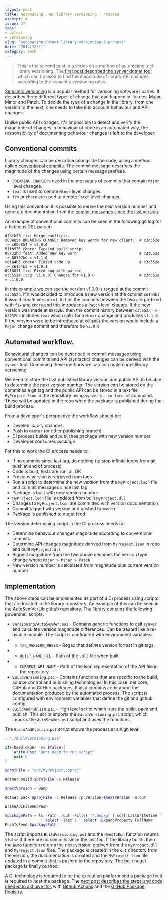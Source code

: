 ```yaml
---
layout: post
title: Automating .net library versioning - Process
excerpt: A 
issue: 27
tags: 
- dotnet
- versioning
slug: "automating-dotnet-library-versioning-2-process"
date: "2019/12/11"
category: Tech
---
```


> This is the second post in a series on a method of automating .net library versioning. The [first post described the synver dotnet tool](/automating-dotnet-library-versioning-synver) which can be used to find the magnitude of library API changes according to the semantic versioning rules. 

[Semantic versioning](https://semver.org/) is a popular method for versioning software libaries. 
It describes three different types of change that can happen in libaries, Major, Minor and Patch. To decide the type of a change in the library, from one version to the next, one needs to take into account behaviour and API changes.

Unlike public API changes, It's impossible to detect and verify the magnitude of changes in behaviour of code in an automated way, the responsibility of documenting behaviour changes is left to the developer. 

## Conventional commits

Library changes can be described alongside the code, using a method called [conventional commits](https://www.conventionalcommits.org/en). The commit message describes the magnitude of the changes using certain message prefixes. 

- `BREAKING CHANGE` is used in the messages of commits that contain `Major` level changes. 
- `feat` is used to denote `Minor` level changes.  
- `fix` or `chore` are used to denote `Patch` level changes.  

Using this convention it is possible to derive the next version number and generate documentation from the [commit messages since the last version](https://github.com/conventional-changelog/standard-version). 

An example of conventional commits can be seen in the following git log for a fictitious DSL parser:

```
d7dfb26 fix: Merge conflicts.
c00e854 BREAKING CHANGE: Removed key words for new client.  # c3c552a -> c00e854 = v2.0.0
51fb925 chore: Tweaked build script
88732bd feat: Added new key word                            # c3c552a -> 88732bd = v1.1.0
c61a4b3 chore: Tidied code up                               # c3c552a -> c61a4b3 = v1.0.1
0918831 fix: Fixed bug with parser
c3c552a (tag: v1.0.0) Changes for v1.0.0                    # c3c552a = v1.0.0
```

In this example we can see the version v1.0.0 is tagged at the commit `c3c552a`. If it was decided to introduce a new version at the commit `c61a4b3` it would create version `v1.0.1` as the commits between the two are prefixed with `fix` and `chore` and this introduces a `Patch` level change. 
If the new version was made at `88732bd` then the commit history between `c3c552a -> 88732bd` includes `feat` which calls for a `Minor` change and produces `v1.1.0`. If the version were to be introduced at `c00e854` the version would include a `Major` change commit and therefore be `v2.0.0`

## Automated workflow.

Behavioural changes can be described in commit messages using conventional commits and API (syntactic) changes can be derived with the `synver` tool. Combining these methods we can automate nuget library versioning. 


We need to store the last published library version and public API to be able to determine the next version number.
The version can be stored on the commit as a git tag and the public API can be stored in a text file `MyProject.lson` in the repository using `synver`'s `--surface-of` command. These will be updated in the repo when the package is published during the build process.

From a developer's perspective the workflow should be:

- Develop library changes.
- Push to `master` (or other publishing branch)
- CI process builds and publishes package with new version number
- Developer consumes package

For this to work the CI process needs to:

- If no commits since last tag, do nothing (to stop infinite loops from git push at end of process)
- Code is built, tests are run, all OK
- Previous version is retrieved from tags
- Run a script to determine the new version from the `MyProject.lson` file and commit messages since last tag
- Package is built with new version number
- `MyProject.lson` file is updated from built `MyProject.dll`
- Changes to `MyProject.lson` are committed with version documentation
- Commit tagged with version and pushed to `master`
- Package is published to nuget feed

The version determining script in the CI process needs to:

- Determine behaviour changes magnitude according to conventional commits
- Determine API changes magnitude derived from `MyProject.lson` in repo and built `MyProject.dll`
- Biggest magnitude from the two above becomes the version type change where `Major > Minor > Patch`
- New version number is calculated from magnitude plus current version number


## Implementation

The above steps can be implemented as part of a CI process using scripts that are located in the library repository. An example of this can be seen in the [AutoSemVerLib](https://github.com/chestercodes/AutoSemVerLib) github repository. The library contains the following powershell scripts:

- `versioning/AutoSemVer.ps1` - Contains generic functions to call `synver` and calculate version magnitude differences. Can be treated like a re-usable module. The script is configured with environment variables:
- - `TAG_VERSION_REGEX` - Regex that defines version format in git tags.
- - `BUILT_NAME_REL` - Path of the `.dll` file when built.
- - `CURRENT_API_NAME` - Path of the lson representation of the API file in the repository.
- `BuildVersioning.ps1` - Contains functions that are specific to the build, source control and publishing technologies. In this case .net core, GitHub and GitHub packages. It also contains code about the documentation produced by the automated process. The script is configured with environment variables that define the git and github config.
- `BuildAndPublish.ps1` - High level script which runs the build, pack and publish. This script imports the `BuildVersioning.ps1` script, which imports the `AutoSemVer.ps1` script and uses the functions.


The `BuildAndPublish.ps1` script shows the process at a high level:

``` powershell
. "./BuildVersioning.ps1"

if((NeedToRun) -eq $false){
    Write-Host "Dont need to run script"
    exit 0
}

$projFile = "src/MyProject.csproj"

dotnet build $projFile -c Release 

$nextVersion = Bump

dotnet pack $projFile -c Release /p:Version=$nextVersion -o out

WriteApiFileAndPush

$packagePath = ls -Path ./out -Filter "*.nupkg" | sort LastWriteTime `
                | select -last 1 | select -ExpandProperty FullName
PushToFeed $packagePath
```

The script imports `BuildVersioning.ps1` and the `NeedToRun` function returns `$false` if there are no commits since the last tag. If the library builds then the `Bump` function returns the next version, derived from the `MyProject.dll` and `MyProject.lson` files. The package is created in the `out` directory from the version, the documentation is created and the `MyProject.lson` file updated in a commit that is pushed to the repository. The built nuget package is finally pushed.

A CI technology is required to be the execution platform and a package feed is required to host the package. The [next post describes the steps and code needed to achieve this](/automating-dotnet-library-versioning-3-github) with [Github Actions](https://github.com/features/actions) and the [GitHub Package Registry](https://github.com/features/packages).